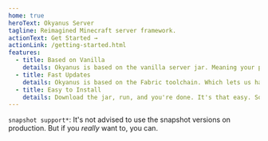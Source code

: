 ```yaml
---
home: true
heroText: Okyanus Server
tagline: Reimagined Minecraft server framework.
actionText: Get Started →
actionLink: /getting-started.html
features:
  - title: Based on Vanilla
    details: Okyanus is based on the vanilla server jar. Meaning your playing experience will be as accurate as it can be.
  - title: Fast Updates
    details: Okyanus is based on the Fabric toolchain. Which lets us have very fast updates, and snapshot support*
  - title: Easy to Install
    details: Download the jar, run, and you're done. It's that easy. So why not give it a shot?
---
```


`snapshot support*`: It's not advised to use the snapshot versions on production. But if you _really_ want to, you can.
